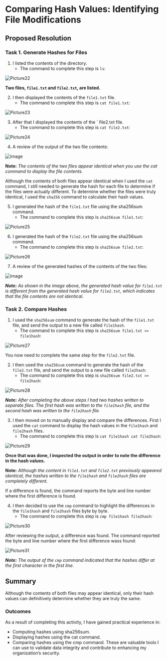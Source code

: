 # Comparing Hash Values: Identifying File Modifications

## Proposed Resolution

### Task 1. Generate Hashes for Files

1. I listed the contents of the directory.
    * The command to complete this step is `ls`:

![Picture22](https://github.com/user-attachments/assets/5ce7207d-dcfe-4abe-ad5a-3c9d7e519ca6)

**Two files, `file1.txt` and `file2.txt`, are listed.**

2. I then displayed the contents of the `file1.txt` file.
      * The command to complete this step is `cat file1.txt`:

![Picture23](https://github.com/user-attachments/assets/abcfc51f-698b-4370-88dd-a84b5a73a58e)

3. After that I displayed the contents of the ` file2.txt file.
    * The command to complete this step is `cat file2.txt`:
    
![Picture24](https://github.com/user-attachments/assets/c5fb56d0-2d84-4fab-873b-7d64edb1ac02)

4. A review of the output of the two file contents:

![image](https://github.com/user-attachments/assets/f4144731-259d-4a8d-a2ca-04ed8d071685)

**Note:** *The contents of the two files appear identical when you use the cat command to display the file contents.*

Although the contents of both files appear identical when I used the `cat` command, I still needed to generate the hash for each file to determine if the files were actually different. To determine whether the files were truly identical, I used the `sha256` command to calculate their hash values. 

5. I generated the hash of the `file1.txt` file using the sha256sum command.
    * The command to complete this step is `sha256sum file1.txt`:

![Picture25](https://github.com/user-attachments/assets/b473a565-3465-4109-802d-bf93ca9139c0)

6. I generated the hash of the `file2.txt` file using the sha256sum command.
    * The command to complete this step is `sha256sum file2.txt`:

![Picture26](https://github.com/user-attachments/assets/f1cf2622-dbe5-4f98-96eb-a2043f706e70)

7. A review of the generated hashes of the contents of the two files:

![image](https://github.com/user-attachments/assets/4a4719b0-956f-4bbb-ad2d-a4da88b1889c)

***Note:** As shown in the image above, the generated hash value for `file1.txt` is different from the generated hash value for `file2.txt`, which indicates that the file contents are not identical.*

### Task 2. Compare Hashes

1. I used the `sha256sum` command to generate the hash of the `file1.txt` file, and send the output to a new file called `file1hash`.
    * The command to complete this step is `sha256sum file1.txt >> file1hash`:

![Picture27](https://github.com/user-attachments/assets/3bbff2b5-22e9-4574-a251-b65dbd7be80e)

You now need to complete the same step for the `file2.txt` file.

2. I then used the `sha256sum` command to generate the hash of the `file2.txt` file, and send the output to a new file called `file2hash`:
    * The command to complete this step is `sha256sum file2.txt >> file2hash`:

![Picture28](https://github.com/user-attachments/assets/4988cccc-0a8e-4074-b113-1dcafe2836b8)

***Note:** After completing the above steps I had two hashes written to separate files. The first hash was written to the `file1hash` file, and the second hash was written to the `file2hash` file.*

3. I then moved on to manually display and compare the differences. First I used the `cat` command to display the hash values in the `file1hash` and `file2hash` files.
    * The command to complete this step is `cat file1hash
cat file2hash`:

![Picture29](https://github.com/user-attachments/assets/d1bcdf6e-f89e-4709-ae0a-1a52590d9d15)

**Once that was done, I inspected the output in order to note the difference in the hash values.**

**Note:** *Although the content in `file1.txt` and `file2.txt` previously appeared identical, the hashes written to the `file1hash` and `file2hash` files are completely different.*

If a difference is found, the command reports the byte and line number where the first difference is found.

4. I then decided to use the `cmp` command to highlight the differences in the `file1hash` and `file2hash` files byte by byte.
    * The command to complete this step is `cmp file1hash file2hash`:

![Picture30](https://github.com/user-attachments/assets/90e8be34-67bc-4f7d-bb9e-f55e35ca01b8)

After reviewing the output, a difference was found. The command reported the byte and line number where the first difference wass found:

![Picture31](https://github.com/user-attachments/assets/625a183e-4fa7-4af6-8c3e-6a98000569ab)

***Note:** The output of the `cmp` command indicated that the hashes differ at the first character in the first line.*

## Summary

Although the contents of both files may appear identical, only their hash values can definitively determine whether they are truly the same.

### Outcomes

As a result of completing this activity, I have gained practical experience in:
* Computing hashes using sha256sum.
* Displaying hashes using the cat command.
* Comparing hashes using the cmp command.
These are valuable tools I can use to validate data integrity and contribute to enhancing my organization’s security.
